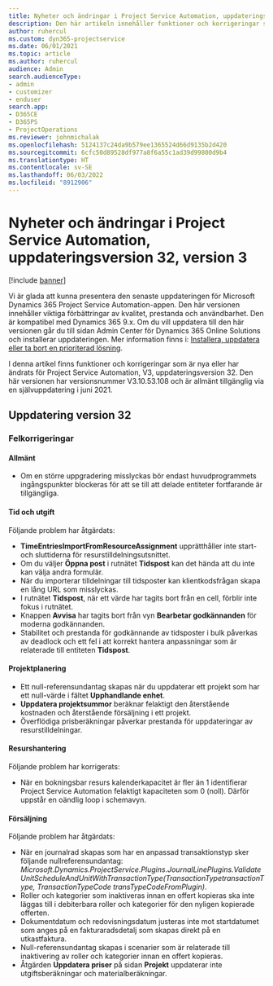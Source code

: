 ```yaml
---
title: Nyheter och ändringar i Project Service Automation, uppdateringsversion 32, version 3
description: Den här artikeln innehåller funktioner och korrigeringar som är tillgängliga i Project Service Automation uppdateringsutgåva 32, V3.
author: ruhercul
ms.custom: dyn365-projectservice
ms.date: 06/01/2021
ms.topic: article
ms.author: ruhercul
audience: Admin
search.audienceType:
- admin
- customizer
- enduser
search.app:
- D365CE
- D365PS
- ProjectOperations
ms.reviewer: johnmichalak
ms.openlocfilehash: 5124137c24da9b579ee1365524d66d9135b2d420
ms.sourcegitcommit: 6cfc50d89528df977a8f6a55c1ad39d99800d9b4
ms.translationtype: HT
ms.contentlocale: sv-SE
ms.lasthandoff: 06/03/2022
ms.locfileid: "8912906"
---
```

# <a name="whats-new-or-changed-in-project-service-automation-update-release-32-v3"></a>Nyheter och ändringar i Project Service Automation, uppdateringsversion 32, version 3

[!include [banner](../includes/psa-now-project-operations.md)]

Vi är glada att kunna presentera den senaste uppdateringen för Microsoft Dynamics 365 Project Service Automation-appen. Den här versionen innehåller viktiga förbättringar av kvalitet, prestanda och användbarhet. Den är kompatibel med Dynamics 365 9.x. Om du vill uppdatera till den här versionen går du till sidan Admin Center för Dynamics 365 Online Solutions och installerar uppdateringen. Mer information finns i: [Installera, uppdatera eller ta bort en prioriterad lösning](/power-platform/admin/install-remove-preferred-solution).

I denna artikel finns funktioner och korrigeringar som är nya eller har ändrats för Project Service Automation, V3, uppdateringsversion 32. Den här versionen har versionsnummer V3.10.53.108 och är allmänt tillgänglig via en självuppdatering i juni 2021.

## <a name="update-release-32"></a>Uppdatering version 32

### <a name="bug-fixes"></a>Felkorrigeringar

#### <a name="general"></a>Allmänt

- Om en större uppgradering misslyckas bör endast huvudprogrammets ingångspunkter blockeras för att se till att delade entiteter fortfarande är tillgängliga.

#### <a name="time-and-expense"></a>Tid och utgift

Följande problem har åtgärdats:

- **TimeEntriesImportFromResourceAssignment** upprätthåller inte start- och sluttiderna för resurstilldelningsutsnittet.
- Om du väljer **Öppna post** i rutnätet **Tidspost** kan det hända att du inte kan välja andra formulär.
- När du importerar tilldelningar till tidsposter kan klientkodsfrågan skapa en lång URL som misslyckas.
- I rutnätet **Tidspost**, när ett värde har tagits bort från en cell, förblir inte fokus i rutnätet.
- Knappen **Avvisa** har tagits bort från vyn **Bearbetar godkännanden** för moderna godkännanden.
- Stabilitet och prestanda för godkännande av tidsposter i bulk påverkas av deadlock och ett fel i att korrekt hantera anpassningar som är relaterade till entiteten **Tidspost**.

#### <a name="project-planning"></a>Projektplanering

- Ett null-referensundantag skapas när du uppdaterar ett projekt som har ett null-värde i fältet **Upphandlande enhet**.
- **Uppdatera projektsummor** beräknar felaktigt den återstående kostnaden och återstående försäljning i ett projekt.
- Överflödiga prisberäkningar påverkar prestanda för uppdateringar av resurstilldelningar.

#### <a name="resource-management"></a>Resurshantering

Följande problem har korrigerats:

- När en bokningsbar resurs kalenderkapacitet är fler än 1 identifierar Project Service Automation felaktigt kapaciteten som 0 (noll). Därför uppstår en oändlig loop i schemavyn.

#### <a name="sales"></a>Försäljning

Följande problem har åtgärdats:

- När en journalrad skapas som har en anpassad transaktionstyp sker följande nullreferensundantag: *Microsoft.Dynamics.ProjectService.Plugins.JournalLinePlugins.ValidateUnitScheduleAndUnitWithTransactionType(TransactionTypetransactionType, TransactionTypeCode transTypeCodeFromPlugin)*.
- Roller och kategorier som inaktiveras innan en offert kopieras ska inte läggas till i debiterbara roller och kategorier för den nyligen kopierade offerten.
- Dokumentdatum och redovisningsdatum justeras inte mot startdatumet som anges på en fakturaradsdetalj som skapas direkt på en utkastfaktura.
- Null-referensundantag skapas i scenarier som är relaterade till inaktivering av roller och kategorier innan en offert kopieras.
- Åtgärden **Uppdatera priser** på sidan **Projekt** uppdaterar inte utgiftsberäkningar och materialberäkningar.
